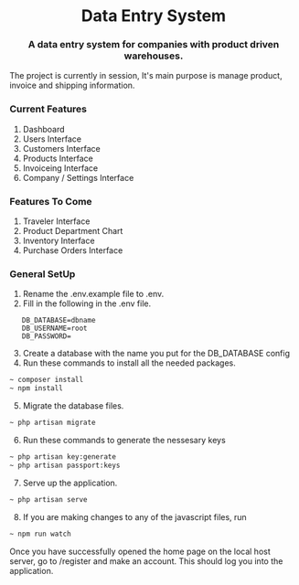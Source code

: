 <h1 align="center">Data Entry System</h1>
<h3 align="center">A data entry system for companies with product driven warehouses.</h3>
The project is currently in session, It's main purpose is manage product, invoice and shipping information.

### Current Features
1. Dashboard
2. Users Interface
3. Customers Interface
4. Products Interface
1. Invoiceing Interface
2. Company / Settings Interface

### Features To Come
1. Traveler Interface
2. Product Department Chart
3. Inventory Interface
4. Purchase Orders Interface

### General SetUp
1. Rename the .env.example file to .env.
2. Fill in the following in the .env file.
```
   DB_DATABASE=dbname
   DB_USERNAME=root
   DB_PASSWORD=
```
3. Create a database with the name you put for the DB_DATABASE config
4. Run these commands to install all the needed packages.
```bash
~ composer install
~ npm install
```
5. Migrate the database files.
```bash
~ php artisan migrate
```
6. Run these commands to generate the nessesary keys
```bash
~ php artisan key:generate
~ php artisan passport:keys
```
7. Serve up the application.
```bash
~ php artisan serve
```
8. If you are making changes to any of the javascript files, run
```bash
~ npm run watch
```

Once you have successfully opened the home page on the local host server, go to /register and make an account. 
This should log you into the application. 